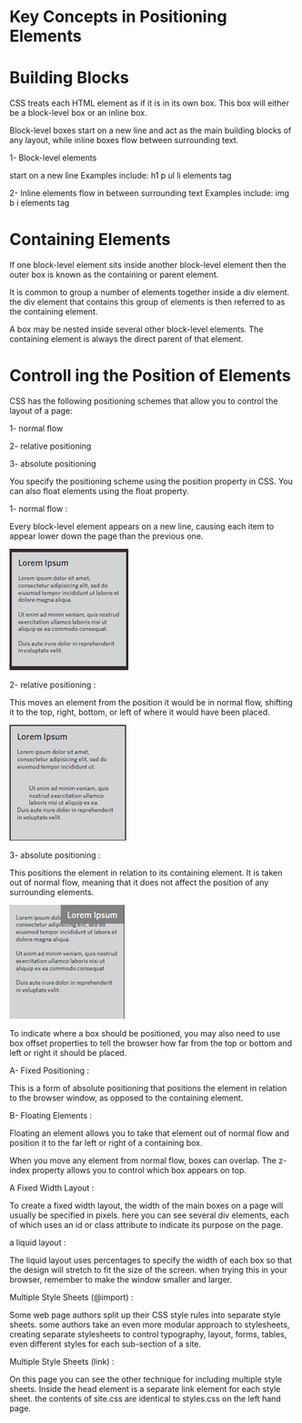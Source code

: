 # Key Concepts in Positioning Elements

# Building Blocks


CSS treats each HTML element as if it is in its own box. This box will either be a block-level box or an inline box.

Block-level boxes start on a new line and act as the main building blocks of any layout, while inline boxes flow between surrounding text.

1- Block-level elements

start on a new line Examples include: h1 p ul li elements tag

2- Inline elements
flow in between surrounding text Examples include: img b i elements tag

# Containing Elements

If one block-level element sits inside another block-level element then the outer box is known as the containing or parent element.


It is common to group a number of elements together inside a div element. the div element that contains this group of elements is then referred to as the containing element.

A box may be nested inside several other block-level elements. The containing element is always the direct parent of that element.

# Controll ing the Position of Elements

CSS has the following positioning schemes that allow you to control the layout of a page: 

1- normal flow

2- relative positioning

3- absolute positioning

You specify the positioning scheme using the position property in CSS. You can also float elements using the float property.

1- normal flow :

Every block-level element appears on a new line, causing each item to appear lower down the page than the previous one.

![block1](https://github.com/naeemmusamh/Reading-note/blob/main/IMAGE/block1.jpg)

2- relative positioning :

This moves an element from the position it would be in normal flow, shifting it to the top, right, bottom, or left of where it would have been placed.

![block2](https://github.com/naeemmusamh/Reading-note/blob/main/IMAGE/block2.jpg)

3- absolute positioning :

This positions the element in relation to its containing element. It is taken out of normal flow, meaning that it does not affect the position of any surrounding elements.

![block3](https://github.com/naeemmusamh/Reading-note/blob/main/IMAGE/block3.jpg)

To indicate where a box should be positioned, you may also need to use box offset properties to tell the browser how far from the top or bottom and left or right it should be placed.

A- Fixed Positioning :

This is a form of absolute positioning that positions the element in relation to the browser window, as opposed to the containing element.

B- Floating Elements :

Floating an element allows you to take that element out of normal flow and position it to the far left or right of a containing box.

When you move any element from normal flow, boxes can overlap. The z-index property allows you to control which box appears on top.

A Fixed Width Layout :

To create a fixed width layout, the width of the main boxes on a page will usually be specified in pixels. here you can see several div elements, each of which uses an id or class attribute to indicate its purpose on the page.

a liquid layout : 

The liquid layout uses percentages to specify the width of each box so that the design will stretch to fit the size of the screen. when trying this in your browser, remember to make the window smaller and larger.

Multiple Style Sheets (@import) :

Some web page authors split up their CSS style rules into separate style sheets. some authors take an even more modular approach to stylesheets, creating separate stylesheets to control typography, layout, forms, tables, even different styles for each sub-section of a site.

Multiple Style Sheets (link) :

On this page you can see the other technique for including multiple style sheets. Inside the head element is a separate link element for each style sheet. the contents of site.css are identical to styles.css on the left hand page.